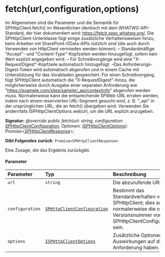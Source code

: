 # <a name="fetchurlconfigurationoptions"></a>fetch(url,configuration,options)




Im Allgemeinen sind die Parameter und die Semantik für SPHttpClient.fetch() im Wesentlichen identisch mit dem WHATWG-API-Standard, der hier dokumentiert wird: https://fetch.spec.whatwg.org/. Die SPHttpClient-Unterklasse fügt einige zusätzliche Verhaltensweisen hinzu, beim Arbeiten mit SharePoint-OData-APIs nützlich sind (die auch durch Verwenden von HttpClient vermieden werden können): – Standardmäßige "Accept"- und "Content-Type"-Kopfzeilen werden hinzugefügt, sofern kein Wert explizit angegeben wird. – Für Schreibvorgänge wird eine "X-RequestDigest"-Kopfzeile automatisch hinzugefügt. –Das Anforderungs-Digest-Token wird automatisch abgerufen und in einem Cache mit Unterstützung für das Vorabladen gespeichert. Für einen Schreibvorgang, fügt SPHttpClient automatisch die "X-RequestDigest"-hinzu, die möglicherweise durch Ausgabe einer separaten Anforderung wie "https://example.com/sites/sample/_api/contextinfo" abgerufen werden muss. Normalerweise kann die entsprechende SPWeb-URL erraten werden, indem nach einem reservierten URL-Segment gesucht wird, z. B. "_api" in der ursprünglichen URL, die an fetch() übergeben wird. Verwenden Sie andernfalls ISPHttpClientOptions.webUrl, um die URL explizit anzugeben.

**Signatur:** _@override public fetch(url: string, configuration: [SPHttpClientConfiguration](../sp-http/sphttpclientconfiguration.md), Optionen: [ISPHttpClientOptions](../sp-http/isphttpclientoptions.md)): Promise<[SPHttpClientResponse](../sp-http/sphttpclientresponse.md)>;_

**Gibt Folgendes zurück**: `Promise<SPHttpClientResponse>`



Eine Zusage, die das Ergebnis zurückgibt.

#### <a name="parameters"></a>Parameter


| Parameter    | Typ    | Beschreibung |
|:-------------|:---------------|:------------|
| `url`    | `string` | Die abzurufende URL |
| `configuration`    | [`SPHttpClientConfiguration`](../sp-http/sphttpclientconfiguration.md) | Bestimmt das Standardverhalten von SPHttpClient; dies sollte normalerweise die neueste Versionsnummer von SPHttpClientConfigurations sein. |
| `options`    | [`ISPHttpClientOptions`](../sp-http/isphttpclientoptions.md) | Zusätzliche Optionen, die Auswirkungen auf die Anforderung haben. |


